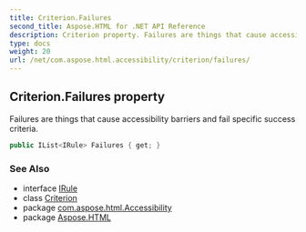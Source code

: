 ```yaml
---
title: Criterion.Failures
second_title: Aspose.HTML for .NET API Reference
description: Criterion property. Failures are things that cause accessibility barriers and fail specific success criteria
type: docs
weight: 20
url: /net/com.aspose.html.accessibility/criterion/failures/
---
```

## Criterion.Failures property

Failures are things that cause accessibility barriers and fail specific success criteria.

```java
public IList<IRule> Failures { get; }
```

### See Also

* interface [IRule](../../irule/)
* class [Criterion](../)
* package [com.aspose.html.Accessibility](../../../com.aspose.html.accessibility/)
* package [Aspose.HTML](../../../)
